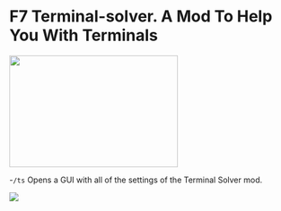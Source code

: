 # F7 Terminal-solver. A Mod To Help You With Terminals




<img src="https://hypixel.net/attachments/colour-before-after-png.2710496" width="300" height="200" />

-`/ts` Opens a GUI with all of the settings of the Terminal Solver mod.

<img src="https://hypixel.net/attachments/2300700/">
